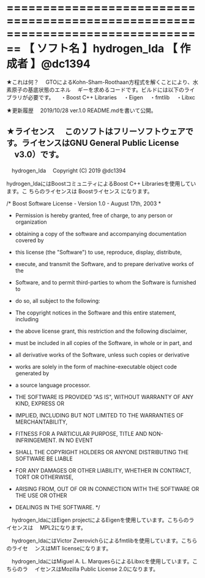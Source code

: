 ﻿================================================================================
【 ソフト名 】hydrogen_lda
【  作成者  】@dc1394
================================================================================

★これは何？
　GTOによるKohn-Sham-Roothaan方程式を解くことにより、水素原子の基底状態のエネル
　ギーを求めるコードです。ビルドには以下のライブラリが必要です。
　・Boost C++ Libraries
　・Eigen
　・fmtlib
　・Libxc

★更新履歴
　2019/10/28 ver.1.0   README.mdを書いて公開。

★ライセンス
　このソフトはフリーソフトウェアです。ライセンスはGNU General Public License
　v3.0）です。
--------------------------------------------------------------------------------
　hydrogen_lda
　Copyright (C) 2019 @dc1394

  hydrogen_ldaにはBoostコミュニティによるBoost C++ Librariesを使用しています。こ
  ちらのライセンスは Boostライセンス になります。

/* Boost Software License - Version 1.0 - August 17th, 2003
*
* Permission is hereby granted, free of charge, to any person or organization
* obtaining a copy of the software and accompanying documentation covered by
* this license (the "Software") to use, reproduce, display, distribute,
* execute, and transmit the Software, and to prepare derivative works of the
* Software, and to permit third-parties to whom the Software is furnished to
* do so, all subject to the following:

* The copyright notices in the Software and this entire statement, including
* the above license grant, this restriction and the following disclaimer,
* must be included in all copies of the Software, in whole or in part, and
* all derivative works of the Software, unless such copies or derivative
* works are solely in the form of machine-executable object code generated by
* a source language processor.

* THE SOFTWARE IS PROVIDED "AS IS", WITHOUT WARRANTY OF ANY KIND, EXPRESS OR
* IMPLIED, INCLUDING BUT NOT LIMITED TO THE WARRANTIES OF MERCHANTABILITY,
* FITNESS FOR A PARTICULAR PURPOSE, TITLE AND NON-INFRINGEMENT. IN NO EVENT
* SHALL THE COPYRIGHT HOLDERS OR ANYONE DISTRIBUTING THE SOFTWARE BE LIABLE
* FOR ANY DAMAGES OR OTHER LIABILITY, WHETHER IN CONTRACT, TORT OR OTHERWISE,
* ARISING FROM, OUT OF OR IN CONNECTION WITH THE SOFTWARE OR THE USE OR OTHER
* DEALINGS IN THE SOFTWARE.
*/


　hydrogen_ldaにはEigen projectによるEigenを使用しています。こちらのライセンスは
　MPL2になります。

　hydrogen_ldaにはVictor Zverovichらによるfmtlibを使用しています。こちらのライセ
　ンスはMIT licenseになります。

　hydrogen_ldaにはMiguel A. L. MarquesらによるLibxcを使用しています。こちらのラ
　イセンスはMozilla Public License 2.0になります。

